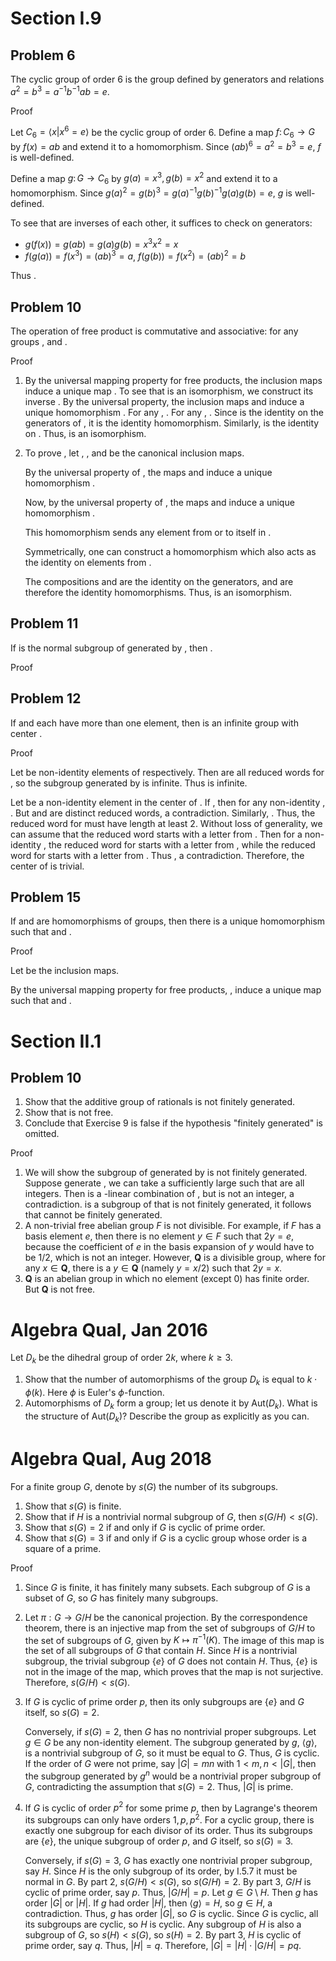 # Section I.9
## Problem 6
The cyclic group of order 6 is the group defined by generators  and relations $a^2=b^3=a^{-1} b^{-1} a b=e$.

Proof

Let $C_6=\langle x|x^6=e\rangle$ be the cyclic group of order 6. Define a map $f\colon C_6\to G$ by $f(x)=ab$ and extend it to a homomorphism. Since $(ab)^6=a^2=b^3=e$, $f$ is well-defined.

Define a map $g\colon G\to C_6$ by $g(a)=x^3,g(b)=x^2$ and extend it to a homomorphism. Since $g(a)^2=g(b)^3=g(a)^{-1}g(b)^{-1}g(a)g(b)=e$, $g$ is well-defined.

To see that  are inverses of each other, it suffices to check on generators:
- $g(f(x))=g(ab)=g(a)g(b)=x^3x^2=x$
- $f(g(a))=f(x^3)=(ab)^3=a$, $f(g(b))=f(x^2)=(ab)^2=b$

Thus  .

## Problem 10
The operation of free product is commutative and associative: for any groups ,     and      .

Proof

1. By the universal mapping property for free products, the inclusion maps      induce a unique map    . To see that  is an isomorphism, we construct its inverse     . By the universal property, the inclusion maps     and     induce a unique homomorphism     .
   For any  ,     . For any  ,     . Since   is the identity on the generators of  , it is the identity homomorphism. Similarly,   is the identity on  . Thus,  is an isomorphism.

2. To prove      , let    ,    , and     be the canonical inclusion maps.

   By the universal property of  , the maps  and  induce a unique homomorphism     .

   Now, by the universal property of   , the maps     and      induce a unique homomorphism      .

   This homomorphism  sends any element from  or  to itself in   .

   Symmetrically, one can construct a homomorphism       which also acts as the identity on elements from .

   The compositions   and   are the identity on the generators, and are therefore the identity homomorphisms. Thus,  is an isomorphism.

## Problem 11
If  is the normal subgroup of   generated by , then   .

Proof

## Problem 12
If  and  each have more than one element, then   is an infinite group with center .

Proof

Let  be non-identity elements of  respectively. Then  are all reduced words for  , so the subgroup generated by  is infinite. Thus   is infinite.

Let  be a non-identity element in the center of  . If  , then for any non-identity  ,  . But  and  are distinct reduced words, a contradiction. Similarly,  . Thus, the reduced word for  must have length at least 2. Without loss of generality, we can assume that the reduced word  starts with a letter from . Then for a non-identity  , the reduced word for  starts with a letter from , while the reduced word for  starts with a letter from . Thus  , a contradiction. Therefore, the center of   is trivial.

## Problem 15
If    and    are homomorphisms of groups, then there is a unique homomorphism      such that    and   .

Proof

Let        be the inclusion maps.

By the universal mapping property for free products,     ,      induce a unique map      such that    and   .

# Section II.1
## Problem 10
1. Show that the additive group of rationals  is not finitely generated.
2. Show that  is not free.
3. Conclude that Exercise 9 is false if the hypothesis "finitely generated" is omitted.

Proof

1. We will show the subgroup  of  generated by    is not finitely generated. Suppose  generate , we can take a sufficiently large   such that  are all integers. Then    is a -linear combination of , but  is not an integer, a contradiction.  is a subgroup of  that is not finitely generated, it follows that  cannot be finitely generated.
2. A non-trivial free abelian group $F$ is not divisible. For example, if $F$ has a basis element $e$, then there is no element $y \in F$ such that $2y = e$, because the coefficient of $e$ in the basis expansion of $y$ would have to be $1/2$, which is not an integer. However, $\mathbf{Q}$ is a divisible group, where for any $x \in \mathbf{Q}$, there is a $y \in \mathbf{Q}$ (namely $y=x/2$) such that $2y=x$.
3. $\mathbf{Q}$ is an abelian group in which no element (except 0) has finite order. But $\mathbf{Q}$ is not free.

# Algebra Qual, Jan 2016
Let $D_k$ be the dihedral group of order $2 k$, where $k \geq 3$.

1. Show that the number of automorphisms of the group $D_k$ is equal to $k \cdot \phi(k)$. Here $\phi$ is Euler's $\phi$-function.
2. Automorphisms of $D_k$ form a group; let us denote it by $\mathrm{Aut}(D_k)$. What is the structure of $\mathrm{Aut}(D_k)$? Describe the group as explicitly as you can.


# Algebra Qual, Aug 2018
For a finite group $G$, denote by $s(G)$ the number of its subgroups.
1. Show that $s(G)$ is finite.
2. Show that if $H$ is a nontrivial normal subgroup of $G$, then $s(G / H)<s(G)$.
3. Show that $s(G)=2$ if and only if $G$ is cyclic of prime order.
4. Show that $s(G)=3$ if and only if $G$ is a cyclic group whose order is a square of a prime.

Proof

1. Since $G$ is finite, it has finitely many subsets. Each subgroup of $G$ is a subset of $G$, so $G$ has finitely many subgroups.
2. Let $\pi: G \to G/H$ be the canonical projection. By the correspondence theorem, there is an injective map from the set of subgroups of $G/H$ to the set of subgroups of $G$, given by $K \mapsto \pi^{-1}(K)$. The image of this map is the set of all subgroups of $G$ that contain $H$. Since $H$ is a nontrivial subgroup, the trivial subgroup $`\{e\}`$ of $G$ does not contain $H$. Thus, $`\{e\}`$ is not in the image of the map, which proves that the map is not surjective. Therefore, $s(G/H) < s(G)$.
3. If $G$ is cyclic of prime order $p$, then its only subgroups are $`\{e\}`$ and $G$ itself, so $s(G) = 2$.

    Conversely, if $s(G) = 2$, then $G$ has no nontrivial proper subgroups. Let $g \in G$ be any non-identity element. The subgroup generated by $g$, $\langle g \rangle$, is a nontrivial subgroup of $G$, so it must be equal to $G$. Thus, $G$ is cyclic. If the order of $G$ were not prime, say $|G| = mn$ with $1 < m, n < |G|$, then the subgroup generated by $g^n$ would be a nontrivial proper subgroup of $G$, contradicting the assumption that $s(G) = 2$. Thus, $|G|$ is prime.
4. If $G$ is cyclic of order $p^2$ for some prime $p$, then by Lagrange's theorem its subgroups can only have orders $1, p, p^2$. For a cyclic group, there is exactly one subgroup for each divisor of its order. Thus its subgroups are $`\{e\}`$, the unique subgroup of order $p$, and $G$ itself, so $s(G) = 3$.

    Conversely, if $s(G) = 3$, $G$ has exactly one nontrivial proper subgroup, say $H$. Since $H$ is the only subgroup of its order, by I.5.7 it must be normal in $G$. By part 2, $s(G/H) < s(G)$, so $s(G/H) = 2$. By part 3, $G/H$ is cyclic of prime order, say $p$. Thus, $|G/H| = p$.
    Let $g \in G\setminus H$. Then $g$ has order $|G|$ or $|H|$. If $g$ had order $|H|$, then $\langle g \rangle = H$, so $g \in H$, a contradiction. Thus, $g$ has order $|G|$, so $G$ is cyclic. Since $G$ is cyclic, all its subgroups are cyclic, so $H$ is cyclic.
    Any subgroup of $H$ is also a subgroup of $G$, so $s(H) < s(G)$, so $s(H) = 2$. By part 3, $H$ is cyclic of prime order, say $q$. Thus, $|H| = q$. Therefore, $|G| = |H| \cdot |G/H| = pq$.
